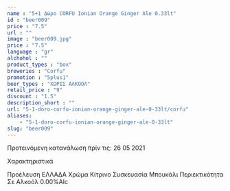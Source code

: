 ```yaml
---
name : "5+1 Δώρο CORFU Ionian Orange Ginger Ale 0.33lt"
id : "beer009"
price : "7.5"
url : ""
image : "beer009.jpg"
price : "7.5"
language : "gr"
alchohol : ""
product_types : "box"
breweries : "Corfu"
promotion : "5plus1"
beer_types : "ΧΩΡΙΣ ΑΛΚΟΟΛ"
retail_price : "9"
discount : "1.5"
description_short : ""
url: "5-1-doro-corfu-ionian-orange-ginger-ale-0-33lt/corfu"
aliases: 
    - "5-1-doro-corfu-ionian-orange-ginger-ale-0-33lt"
slug: "beer009"
---
```


Προτεινόμενη κατανάλωση πρίν τις: 26 05 2021

Χαρακτηριστικά

Προέλευση
ΕΛΛΑΔΑ
Χρώμα
Κίτρινο
Συσκευασία
Μπουκάλι
Περιεκτικότητα Σε Αλκοόλ
0.00%Alc